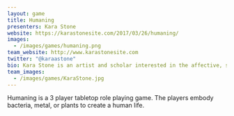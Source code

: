 ```yaml
---
layout: game
title: Humaning
presenters: Kara Stone
website: https://karastonesite.com/2017/03/26/humaning/
images:
  - /images/games/humaning.png
team_website: http://www.karastonesite.com
twitter: "@karaastone"
bio: Kara Stone is an artist and scholar interested in the affective, somatic, and gendered experiences of mental illness, wellness, and healing as it relates to art production, videogames, and traditional crafting. Her artwork has been featured in The Atlantic, Wired, and Vice. She holds an MA from York University in Communication and Culture and is currently a PhD student in Film and Digital Media with a designated emphasis in Feminist Studies at University of California at Santa Cruz.
team_images:
  - /images/games/KaraStone.jpg
---
```

Humaning is a 3 player tabletop role playing game. The players embody bacteria, metal, or plants to create a human life.
